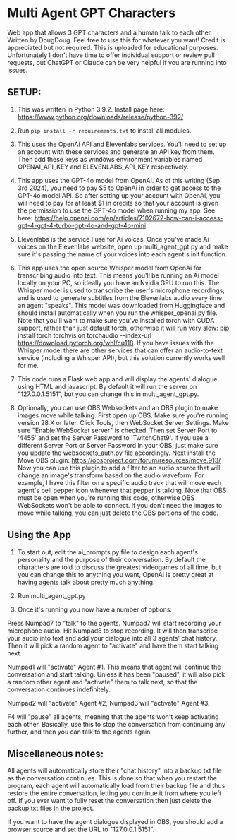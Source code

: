 # Multi Agent GPT Characters
Web app that allows 3 GPT characters and a human talk to each other.
Written by DougDoug. Feel free to use this for whatever you want! Credit is appreciated but not required.
This is uploaded for educational purposes. Unfortunately I don't have time to offer individual support or review pull requests, but ChatGPT or Claude can be very helpful if you are running into issues.

## SETUP:
1) This was written in Python 3.9.2. Install page here: https://www.python.org/downloads/release/python-392/

2) Run `pip install -r requirements.txt` to install all modules.

3) This uses the OpenAi API and Elevenlabs services. You'll need to set up an account with these services and generate an API key from them. Then add these keys as windows environment variables named OPENAI_API_KEY and ELEVENLABS_API_KEY respectively.

4) This app uses the GPT-4o model from OpenAi. As of this writing (Sep 3rd 2024), you need to pay $5 to OpenAi in order to get access to the GPT-4o model API. So after setting up your account with OpenAi, you will need to pay for at least $1 in credits so that your account is given the permission to use the GPT-4o model when running my app. See here: https://help.openai.com/en/articles/7102672-how-can-i-access-gpt-4-gpt-4-turbo-gpt-4o-and-gpt-4o-mini

5) Elevenlabs is the service I use for Ai voices. Once you've made Ai voices on the Elevenlabs website, open up multi_agent_gpt.py and make sure it's passing the name of your voices into each agent's init function.

6) This app uses the open source Whisper model from OpenAi for transcribing audio into text. This means you'll be running an Ai model locally on your PC, so ideally you have an Nvidia GPU to run this. The Whisper model is used to transcribe the user's microphone recordings, and is used to generate subtitles from the Elevenlabs audio every time an agent "speaks". This model was downloaded from Huggingface and should install automatically when you run the whisper_openai.py file. Note that you'll want to make sure you've installed torch with CUDA support, rather than just default torch, otherwise it will run very slow: pip install torch torchvision torchaudio --index-url https://download.pytorch.org/whl/cu118. If you have issues with the Whisper model there are other services that can offer an audio-to-text service (including a Whisper API), but this solution currently works well for me.

7) This code runs a Flask web app and will display the agents' dialogue using HTML and javascript. By default it will run the server on "127.0.0.1:5151", but you can change this in multi_agent_gpt.py.

8) Optionally, you can use OBS Websockets and an OBS plugin to make images move while talking. First open up OBS. Make sure you're running version 28.X or later. Click Tools, then WebSocket Server Settings. Make sure "Enable WebSocket server" is checked. Then set Server Port to '4455' and set the Server Password to 'TwitchChat9'. If you use a different Server Port or Server Password in your OBS, just make sure you update the websockets_auth.py file accordingly. Next install the Move OBS plugin: https://obsproject.com/forum/resources/move.913/ Now you can use this plugin to add a filter to an audio source that will change an image's transform based on the audio waveform. For example, I have this filter on a specific audio track that will move each agent's bell pepper icon whenever that pepper is talking. Note that OBS must be open when you're running this code, otherwise OBS WebSockets won't be able to connect. If you don't need the images to move while talking, you can just delete the OBS portions of the code.

## Using the App

1) To start out, edit the ai_prompts.py file to design each agent's personality and the purpose of their conversation.
By default the characters are told to discuss the greatest videogames of all time, but you can change this to anything you want, OpenAi is pretty great at having agents talk about pretty much anything.

2) Run multi_agent_gpt.py

3) Once it's running you now have a number of options:

Press Numpad7 to "talk" to the agents. 
Numpad7 will start recording your microphone audio. Hit Numpad8 to stop recording. It will then transcribe your audio into text and add your dialogue into all 3 agents' chat history. Then it will pick a random agent to "activate" and have them start talking next.

Numpad1 will "activate" Agent #1. This means that agent will continue the conversation and start talking. Unless it has been "paused", it will also pick a random other agent and "activate" them to talk next, so that the conversation continues indefinitely.

Numpad2 will "activate" Agent #2, Numpad3 will "activate" Agent #3. 

F4 will "pause" all agents, meaning that the agents won't keep activating each other. Basically, use this to stop the conversation from continuing any further, and then you can talk to the agents again.

## Miscellaneous notes:

All agents will automatically store their "chat history" into a backup txt file as the conversation continues. This is done so that when you restart the program, each agent will automatically load from their backup file and thus restore the entire conversation, letting you continue it from where you left off. If you ever want to fully reset the conversation then just delete the backup txt files in the project.

If you want to have the agent dialogue displayed in OBS, you should add a browser source and set the URL to "127.0.0.1:5151". 